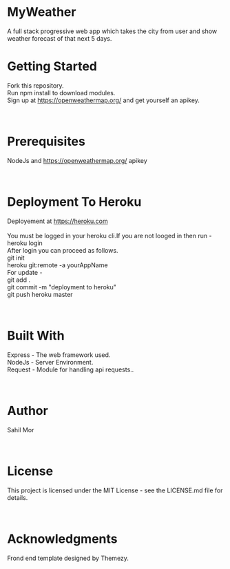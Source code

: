# MyWeather
A full stack progressive web app which takes the city from user and show weather forecast of that next 5 days. <br />

# Getting Started
Fork this repository.<br />
Run npm install to download modules.<br />
Sign up at https://openweathermap.org/ and get yourself an apikey.<br />

<br />

# Prerequisites
NodeJs and https://openweathermap.org/ apikey<br />

<br />

# Deployment To Heroku
Deployement at https://heroku.com<br />
<br />
You must be logged in your heroku cli.If you are not looged in then run - heroku login <br />
After login you can proceed as follows. <br />
git init<br />
heroku git:remote -a yourAppName <br />
For update - <br />
git add .<br />
git commit -m "deployment to heroku"<br />
git push heroku master<br />

<br />

# Built With 
Express - The web framework used.<br />
NodeJs - Server Environment.<br />
Request - Module for handling api requests..<br />

<br />

# Author
Sahil Mor<br />

<br />

# License
This project is licensed under the MIT License - see the LICENSE.md file for details.<br />

<br />

# Acknowledgments
Frond end template designed by Themezy.
